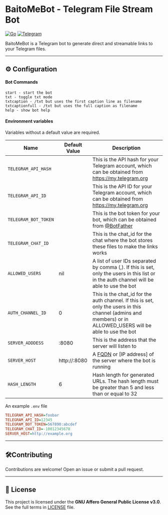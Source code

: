 # BaitoMeBot - Telegram File Stream Bot

[![Go](https://img.shields.io/badge/Go-1.24+-00ADD8?logo=go)](https://go.dev)
[![Telegram](https://img.shields.io/badge/Telegram-Bot-2CA5E0?logo=telegram)](https://telegram.org)

BaitoMeBot is a Telegram bot to generate direct and streamable links to your Telegram files.

---

## ⚙ Configuration

#### Bot Commands
```
start - start the bot
txt - toggle txt mode
txtcaption - /txt but uses the first caption line as filename
txtcaptionfull - /txt but uses the full caption as filename
help - show bot help
```


#### Environment variables
Variables without a default value are required.

| Name | Default Value | Description |
| --- | --- | --- |
| `TELEGRAM_API_HASH` | | This is the API hash for your Telegram account, which can be obtained from https://my.telegram.org |
| `TELEGRAM_API_ID` | | This is the API ID for your Telegram account, which can be obtained from https://my.telegram.org |
| `TELEGRAM_BOT_TOKEN` | | This is the bot token for your bot, which can be obtained from [@BotFather](https://t.me/BotFather) |
| `TELEGRAM_CHAT_ID` | | This is the chat_id for the chat where the bot stores these files to make the links works |
| `ALLOWED_USERS` | nil | A list of user IDs separated by comma (,). If this is set, only the users in this list or in the auth channel will be able to use the bot |
| `AUTH_CHANNEL_ID` | 0 | This is the chat_id for the auth channel. If this is set, only the users in this channel (admins and members) or in ALLOWED_USERS will be able to use the bot |
| `SERVER_ADDDESS` | :8080 | This is the address that the server will listen to |
| `SERVER_HOST` | http://<your ip>:8080 | A [FQDN]() or [IP address] of the server where the bot is running |
| `HASH_LENGTH` | 6 | Hash length for generated URLs. The hash length must be greater than 5 and less than or equal to 32 |


An example `.env` file
```ini
TELEGRAM_API_HASH=foobar
TELEGRAM_API_ID=12345
TELEGRAM_BOT_TOKEN=567890:abcdef
TELEGRAM_CHAT_ID=-10012345678
SERVER_HOST=http://example.org
```

---

##  🛠Contributing
Contributions are welcome! Open an issue or submit a pull request.

---

## 📜 License
This project is licensed under the **GNU Affero General Public License v3.0**.
See the full terms in [LICENSE](LICENSE) file.

